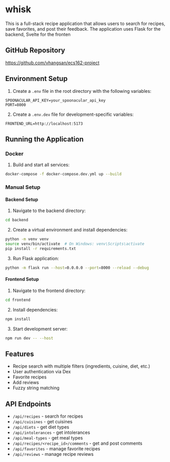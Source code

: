 # whisk

This is a full-stack recipe application that allows users to search for recipes, save favorites, and post their feedback. The application uses Flask for the backend, Svelte for the fronten

## GitHub Repository
https://github.com/vhangsan/ecs162-project

## Environment Setup

1. Create a `.env` file in the root directory with the following variables:
```
SPOONACULAR_API_KEY=your_spoonacular_api_key
PORT=8000
```

2. Create a `.env.dev` file for development-specific variables:
```
FRONTEND_URL=http://localhost:5173
```

## Running the Application

### Docker

1. Build and start all services:
```bash
docker-compose -f docker-compose.dev.yml up --build
```

### Manual Setup

#### Backend Setup
1. Navigate to the backend directory:
```bash
cd backend
```

2. Create a virtual environment and install dependencies:
```bash
python -m venv venv
source venv/bin/activate  # On Windows: venv\Scripts\activate
pip install -r requirements.txt
```

3. Run Flask application:
```bash
python -m flask run --host=0.0.0.0 --port=8000 --reload --debug
```

#### Frontend Setup
1. Navigate to the frontend directory:
```bash
cd frontend
```

2. Install dependencies:
```bash
npm install
```

3. Start development server:
```bash
npm run dev -- --host
```

## Features

- Recipe search with multiple filters (ingredients, cuisine, diet, etc.)
- User authentication via Dex
- Favorite recipes
- Add reviews
- Fuzzy string matching

## API Endpoints

- `/api/recipes` - search for recipes
- `/api/cuisines` - get cuisines
- `/api/diets` - get diet types
- `/api/intolerances` - get intolerances
- `/api/meal-types` - get meal types
- `/api/recipes/<recipe_id>/comments` - get and post comments
- `/api/favorites` - manage favorite recipes
- `/api/reviews` - manage recipe reviews